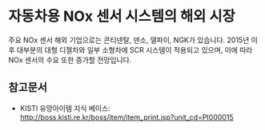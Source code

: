 # 자동차용 NOx 센서 시스템의 해외 시장

주요 NOx 센서 해외 기업으로는 콘티넨탈, 덴소, 델파이, NGK가 있습니다.
2015년 이후 대부분의 대형 디젤차와 일부 소형차에 SCR 시스템이 적용되고 있으며, 이에 따라 NOx 센서의 수요 또한 증가할 전망입니다.

## 참고문서
- KISTI 유망아이템 지식 베이스: http://boss.kisti.re.kr/boss/item/item_print.jsp?unit_cd=PI000015